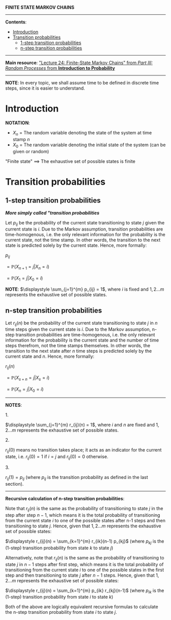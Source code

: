 **FINITE STATE MARKOV CHAINS**

---

**Contents**:

- [Introduction](#introduction)
- [Transition probabilities](#transition-probabilities)
    - [1-step transition probabilities](#1-step-transition-probabilities)
    - [n-step transition probabilities](#n-step-transition-probabilities)

---

**Main resource**: ["Lecture 24: Finite-State Markov Chains" from _Part III: Random Processes_ from **Introduction to Probability**](https://ocw.mit.edu/courses/res-6-012-introduction-to-probability-spring-2018/pages/part-iii-random-processes/)

---

**NOTE**: In every topic, we shall assume time to be defined in discrete time steps, since it is easier to understand.

# Introduction
**NOTATION**:

- $X_n$ = The random variable denoting the state of the system at time stamp $n$
- $X_0$ = The random variable denoting the initial state of the system (can be given or random)

"Finite state" $\implies$ The exhaustive set of possible states is finite

# Transition probabilities
## 1-step transition probabilities
**_More simply called "transition probabilities_**

Let $p_{ij}$ be the probability of the current state transitioning to state $j$ given the current state is $i$. Due to the Markov assumption, transition probabilities are time-homogenous, i.e. the only relevant information for the probability is the current state, not the time stamp.  In other words, the transition to the next state is predicted solely by the current state. Hence, more formally:

$p_{ij}$

$= \mathbb{P}(X_{n+1} = j | X_n = i)$

$= \mathbb{P}(X_1 = j | X_0 = i)$

**NOTE**: $\displaystyle \sum_{j=1}^{m} p_{ij} = 1$, where $i$ is fixed and ${1, 2 ... m}$ represents the exhaustive set of possible states.

## n-step transition probabilities
Let $r_{ij}(n)$ be the probability of the current state transitioning to state $j$ in $n$ time steps given the current state is $i$. Due to the Markov assumption, n-step transition probabilities are time-homogenous, i.e. the only relevant information for the probability is the current state and the number of time steps therefrom, not the time stamps themselves.  In other words, the transition to the next state after $n$ time steps is predicted solely by the current state and $n$. Hence, more formally:

$r_{ij}(n)$

$= \mathbb{P}(X_{s+n} = j | X_s = i)$

$= \mathbb{P}(X_n = j | X_0 = i)$

---

**NOTES**:

1.<br>

$\displaystyle \sum_{j=1}^{m} r_{ij}(n) = 1$, where $i$ and $n$ are fixed and ${1, 2 ... m}$ represents the exhaustive set of possible states.

2.<br>

$r_{ij}(0)$ means no transition takes place; it acts as an indicator for the current state, i.e. $r_{ij}(0) = 1$ if $i = j$ and $r_{ij}(0) = 0$ otherwise.

3.<br>

$r_{ij}(1) = p_{ij}$ (where $p_{ij}$ is the transition probability as defined in the last section).

---

**Recursive calculation of n-step transition probabilities**:

Note that $r_{ij}(n)$ is the same as the probability of transitioning to state $j$ in the step after step $n-1$, which means it is the total probability of transitioning from the current state $i$ to one of the possible states after n-1 steps and then transitioning to state $j$. Hence, given that ${1, 2 ... m}$ represents the exhaustive set of possible states:

$\displaystyle r_{ij}(n) = \sum_{k=1}^{m} r_{ik}(n-1) p_{kj}$ (where $p_{kj}$ is the (1-step) transition probability from state $k$ to state $j$)

Alternatively, note that $r_{ij}(n)$ is the same as the probability of transitioning to state $j$ in $n-1$ steps after first step, which means it is the total probability of transitioning from the current state $i$ to one of the possible states in the first step and then transitioning to state $j$ after $n-1$ steps. Hence, given that ${1, 2 ... m}$ represents the exhaustive set of possible states:

$\displaystyle r_{ij}(n) = \sum_{k=1}^{m} p_{ik} r_{kj}(n-1)$ (where $p_{ik}$ is the (1-step) transition probability from state $i$ to state $k$)

Both of the above are logically equivalent recursive formulas to calculate the n-step transition probability from state $i$ to state $j$.
